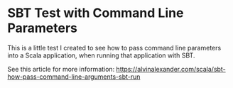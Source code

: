 SBT Test with Command Line Parameters
=====================================

This is a little test I created to see how to pass command line
parameters into a Scala application, when running that application
with SBT.

See this article for more information:
https://alvinalexander.com/scala/sbt-how-pass-command-line-arguments-sbt-run

